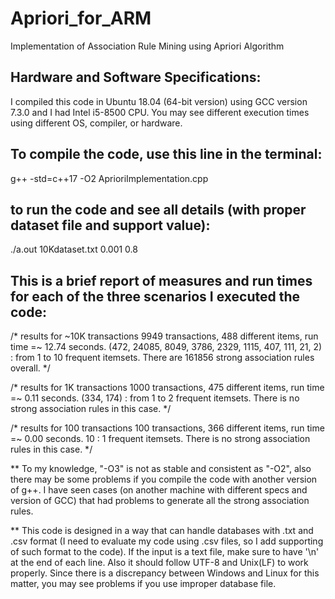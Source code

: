 # Apriori_for_ARM
Implementation of Association Rule Mining using Apriori Algorithm

## Hardware and Software Specifications:
I compiled this code in Ubuntu 18.04 (64-bit version) using GCC version 7.3.0 and I had Intel i5-8500 CPU.
You may see different execution times using different OS, compiler, or hardware.

## To compile the code, use this line in the terminal:
g++ -std=c++17 -O2 AprioriImplementation.cpp

## to run the code and see all details (with proper dataset file and support value):
./a.out 10Kdataset.txt 0.001 0.8

## This is a brief report of measures and run times for each of the three scenarios I executed the code:

/* results for \~10K transactions
9949 transactions, 488 different items, run time =~ 12.74 seconds.
(472, 24085, 8049, 3786, 2329, 1115, 407, 111, 21, 2) : from 1 to 10 frequent itemsets.
There are 161856 strong association rules overall.
*/

/* results for 1K transactions
1000 transactions, 475 different items, run time =~ 0.11 seconds.
(334, 174) : from 1 to 2 frequent itemsets.
There is no strong association rules in this case.
*/

/* results for 100 transactions
100 transactions, 366 different items, run time =~ 0.00 seconds.
10 : 1 frequent itemsets.
There is no strong association rules in this case.
*/

** To my knowledge, "-O3" is not as stable and consistent as "-O2", also there
   may be some problems if you compile the code with another version of g++. I
   have seen cases (on another machine with different specs and version of GCC)
   that had problems to generate all the strong association rules.

** This code is designed in a way that can handle databases with .txt and .csv
   format (I need to evaluate my code using .csv files, so I add supporting of
   such format to the code). If the input is a text file, make sure to have '\n'
   at the end of each line. Also it should follow UTF-8 and Unix(LF) to work
   properly. Since there is a discrepancy between Windows and Linux for this
   matter, you may see problems if you use improper database file.
